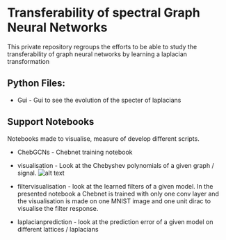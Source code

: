 # Transferability of spectral Graph Neural Networks 

This private repository regroups the efforts to be able to study the transferability of graph neural networks by learning a laplacian transformation

## Python Files:

* Gui - Gui to see the evolution of the specter of laplacians

## Support Notebooks
Notebooks made to visualise, measure of develop different scripts.

* ChebGCNs - Chebnet training notebook

* visualisation - Look at the Chebyshev polynomials of a given graph / signal.
![alt text]('Chebfilters.png')

* filtervisualisation - look at the learned filters of a given model. In the presented notebook a Chebnet is trained with only one conv layer and the visualisation is made on one MNIST image and one unit dirac to visualise the filter response.

* laplacianprediction - look at the prediction error of a given model on different lattices / laplacians

